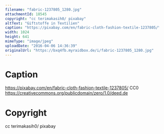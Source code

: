 ```yaml
---
filename: "fabric-1237805_1280.jpg"
attachmentId: 18545
copyright: "cc terimakasih0/ pixabay"
altText: "Giftstoffe in Textilien"
caption: "https://pixabay.com/en/fabric-cloth-fashion-textile-1237805/\nCC0\nhttps://creativecommons.org/publicdomain/zero/1.0/deed.de"
width: 1024
height: 641
mimeType: "image/jpeg"
uploadDate: "2016-04-06 14:36:39"
originalUrl: "https://bxq4fb.myraidbox.de/i/fabric-1237805_1280.jpg"
---
```


# Caption

https://pixabay.com/en/fabric-cloth-fashion-textile-1237805/
CC0
https://creativecommons.org/publicdomain/zero/1.0/deed.de

# Copyright

cc terimakasih0/ pixabay
